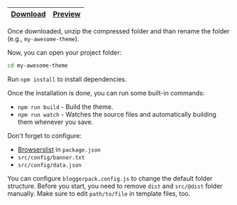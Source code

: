 | [Download](https://github.com/bloggerpack/bloggerpack/releases/download/v1.0.0-beta.4/bloggerpack-1.0.0-beta.4_default-2-column.zip) | [Preview](https://bp-default-2-column.blogspot.com/) |
| --- | --- |

Once downloaded, unzip the compressed folder and than rename the folder (e.g., `my-awesome-theme`).

Now, you can open your project folder:

```bash
cd my-awesome-theme
```

Run `npm install` to install dependencies.

Once the installation is done, you can run some built-in commands:

- `npm run build` - Build the theme.
- `npm run watch` - Watches the source files and automatically building them whenever you save.

Don't forget to configure:

- [Browserslist](https://github.com/browserslist/browserslist) in `package.json`
- `src/config/banner.txt`
- `src/config/data.json`

You can configure `bloggerpack.config.js` to change the default folder structure. Before you start, you need to remove `dist` and `src/@dist` folder manually. Make sure to edit `path/to/file` in template files, too.
